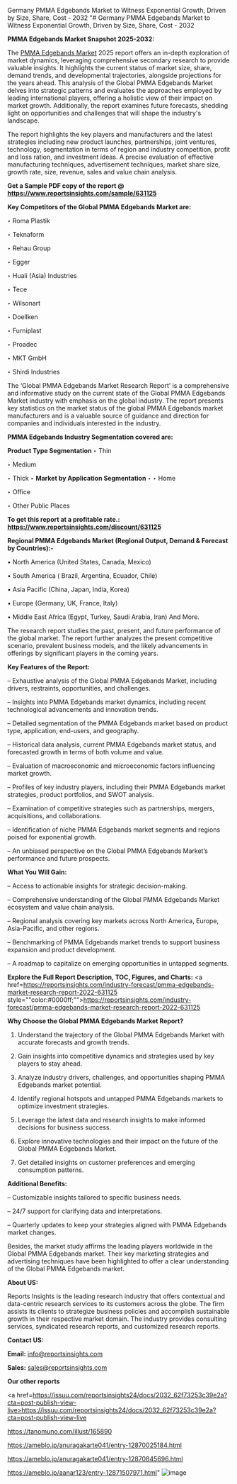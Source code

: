 Germany PMMA Edgebands Market to Witness Exponential Growth, Driven by Size, Share, Cost - 2032
"# Germany PMMA Edgebands Market to Witness Exponential Growth, Driven by Size, Share, Cost - 2032

<strong>PMMA Edgebands Market Snapshot 2025-2032:</strong>

The <a href=https://www.reportsinsights.com/sample/631125>PMMA Edgebands Market</a> 2025 report offers an in-depth exploration of market dynamics, leveraging comprehensive secondary research to provide valuable insights. It highlights the current status of market size, share, demand trends, and developmental trajectories, alongside projections for the years ahead. This analysis of the Global PMMA Edgebands Market delves into strategic patterns and evaluates the approaches employed by leading international players, offering a holistic view of their impact on market growth. Additionally, the report examines future forecasts, shedding light on opportunities and challenges that will shape the industry's landscape.

The report highlights the key players and manufacturers and the latest strategies including new product launches, partnerships, joint ventures, technology, segmentation in terms of region and industry competition, profit and loss ration, and investment ideas. A precise evaluation of effective manufacturing techniques, advertisement techniques, market share size, growth rate, size, revenue, sales and value chain analysis.

<strong>Get a Sample PDF copy of the report @ <a href=https://www.reportsinsights.com/sample/631125 style=color:#0000ff;>https://www.reportsinsights.com/sample/631125</a></strong>

<strong>Key Competitors of the Global PMMA Edgebands Market are:</strong>

‣ Roma Plastik

‣ Teknaform

‣ Rehau Group

‣ Egger

‣ Huali (Asia) Industries

‣ Tece

‣ Wilsonart

‣ Doellken

‣ Furniplast

‣ Proadec

‣ MKT GmbH

‣ Shirdi Industries

The ‘Global PMMA Edgebands Market Research Report’ is a comprehensive and informative study on the current state of the Global PMMA Edgebands Market industry with emphasis on the global industry. The report presents key statistics on the market status of the global PMMA Edgebands market manufacturers and is a valuable source of guidance and direction for companies and individuals interested in the industry.

<strong>PMMA Edgebands Industry Segmentation covered are:</strong>

<strong>Product Type Segmentation</strong>
‣
Thin

‣ Medium

‣ Thick
‣ 
<strong>Market by Application Segmentation</strong>
‣
‣  Home

‣ Office

‣ Other Public Places

<strong>To get this report at a profitable rate.: <a href=https://www.reportsinsights.com/discount/631125 style=color:#0000ff;>https://www.reportsinsights.com/discount/631125</a></strong>

<strong>Regional PMMA Edgebands Market (Regional Output, Demand &amp; Forecast by Countries):-</strong>

• North America (United States, Canada, Mexico)

• South America ( Brazil, Argentina, Ecuador, Chile)

• Asia Pacific (China, Japan, India, Korea)

• Europe (Germany, UK, France, Italy)

• Middle East Africa (Egypt, Turkey, Saudi Arabia, Iran) And More.

The research report studies the past, present, and future performance of the global market. The report further analyzes the present competitive scenario, prevalent business models, and the likely advancements in offerings by significant players in the coming years.

<strong>Key Features of the Report:</strong>

– Exhaustive analysis of the Global PMMA Edgebands Market, including drivers, restraints, opportunities, and challenges.

– Insights into PMMA Edgebands market dynamics, including recent technological advancements and innovation trends.

– Detailed segmentation of the PMMA Edgebands market based on product type, application, end-users, and geography.

– Historical data analysis, current PMMA Edgebands market status, and forecasted growth in terms of both volume and value.

– Evaluation of macroeconomic and microeconomic factors influencing market growth.

– Profiles of key industry players, including their PMMA Edgebands market strategies, product portfolios, and SWOT analysis.

– Examination of competitive strategies such as partnerships, mergers, acquisitions, and collaborations.

– Identification of niche PMMA Edgebands market segments and regions poised for exponential growth.

– An unbiased perspective on the Global PMMA Edgebands Market’s performance and future prospects.

<strong>What You Will Gain:</strong>

– Access to actionable insights for strategic decision-making.

– Comprehensive understanding of the Global PMMA Edgebands Market ecosystem and value chain analysis.

– Regional analysis covering key markets across North America, Europe, Asia-Pacific, and other regions.

– Benchmarking of PMMA Edgebands market trends to support business expansion and product development.

– A roadmap to capitalize on emerging opportunities in untapped segments.

<strong>Explore the Full Report Description, TOC, Figures, and Charts:</strong>
<a href=https://reportsinsights.com/industry-forecast/pmma-edgebands-market-research-report-2022-631125 style=""color:#0000ff;"">https://reportsinsights.com/industry-forecast/pmma-edgebands-market-research-report-2022-631125</a>

<strong>Why Choose the Global PMMA Edgebands Market Report?</strong>

1. Understand the trajectory of the Global PMMA Edgebands Market with accurate forecasts and growth trends.

2. Gain insights into competitive dynamics and strategies used by key players to stay ahead.

3. Analyze industry drivers, challenges, and opportunities shaping PMMA Edgebands market potential.

4. Identify regional hotspots and untapped PMMA Edgebands markets to optimize investment strategies.

5. Leverage the latest data and research insights to make informed decisions for business success.

6. Explore innovative technologies and their impact on the future of the Global PMMA Edgebands Market.

7. Get detailed insights on customer preferences and emerging consumption patterns.

<strong>Additional Benefits:</strong>

– Customizable insights tailored to specific business needs.

– 24/7 support for clarifying data and interpretations.

– Quarterly updates to keep your strategies aligned with PMMA Edgebands market changes.

Besides, the market study affirms the leading players worldwide in the Global PMMA Edgebands market. Their key marketing strategies and advertising techniques have been highlighted to offer a clear understanding of the Global PMMA Edgebands market.

<strong><strong>About US</strong>:</strong>

Reports Insights is the leading research industry that offers contextual and data-centric research services to its customers across the globe. The firm assists its clients to strategize business policies and accomplish sustainable growth in their respective market domain. The industry provides consulting services, syndicated research reports, and customized research reports.

<strong>Contact US:</strong>

<p class=><b>Email:</b> <a href=mailto:info@reportsinsights.com>info@reportsinsights.com</a></p>
<p class=><b>Sales:</b> <a href=mailto:sales@reportsinsights.com>sales@reportsinsights.com</a></p>

<strong>Our other reports</strong>

<a href=https://issuu.com/reportsinsights24/docs/2032_62f73253c39e2a?cta=post-publish-view-live>https://issuu.com/reportsinsights24/docs/2032_62f73253c39e2a?cta=post-publish-view-live</a>

<a href=https://tanomuno.com/illust/165890>https://tanomuno.com/illust/165890</a>

<a href=https://ameblo.jp/anuragakarte041/entry-12870025184.html>https://ameblo.jp/anuragakarte041/entry-12870025184.html</a>

<a href=https://ameblo.jp/anuragakarte041/entry-12870845696.html>https://ameblo.jp/anuragakarte041/entry-12870845696.html</a>

<a href=https://ameblo.jp/aanar123/entry-12871507971.html>https://ameblo.jp/aanar123/entry-12871507971.html</a>"
![image](https://github.com/user-attachments/assets/199f3409-aa0a-440e-a649-f53b23e9808e)
